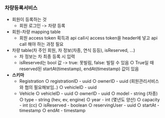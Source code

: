 ### 차량등록서비스

- 회원이 등록하는 것
	- 회원 로그인 -> 차량 등록
- 회원-차량 mapping table
	- 회원 access token 획득과 api call시 access token을 header에 넣고 api call 해야 하는 과정 필요
- 차량 table(차 주인 회원, 차 정보(차종, 연식 등등), isReserved, …)
	- 차 정보는 차 최종 등록 시 입력
	- isReserved는 bool 값 -> true: 못빌림, false: 빌릴 수 있음
		○ True일 때 reserved된  startAt(timestamp), endAt(timestamp) 값이 있음
- <b>스키마</b>
	- Registration
		○ registrationID - uuid
		○ ownerID - uuid (회원관리서비스와 협의 필요해보임..)
		○ vehicleID - uuid
	- Vehicle
		○ vehicleID - uuid
		○ ownerID - uuid
		○ model - string (차종)
		○ type - string (hev, ev, engine)
		○ year - int (몇년도 양산)
		○ capacity - int (cc)
		○ isReserved - boolean
		○ reservingUser - uuid 
		○ startAt - timestamp
		○ endAt - timestamp
